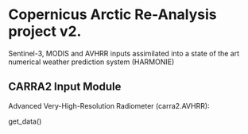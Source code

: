 # Copernicus Arctic Re-Analysis project v2.
Sentinel-3, MODIS and AVHRR inputs assimilated into a state of the art numerical weather prediction system (HARMONIE)

## CARRA2 Input Module



Advanced Very-High-Resolution Radiometer (carra2.AVHRR):
 
  get_data()
 
 

